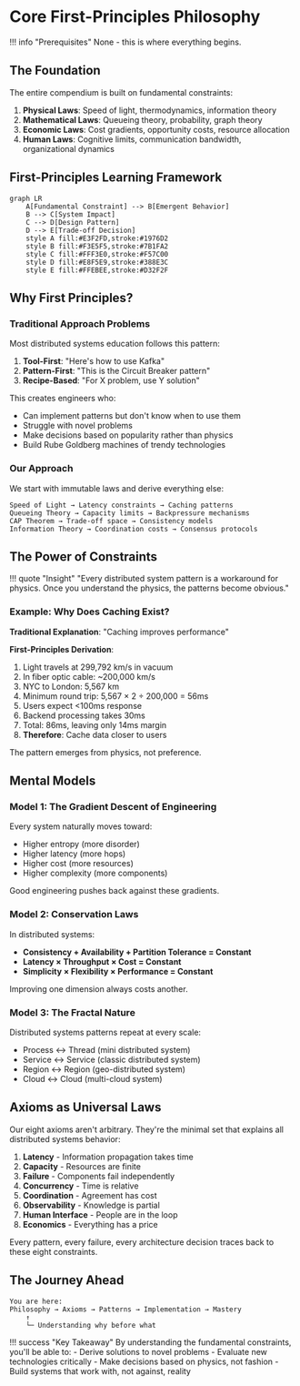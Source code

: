 # Core First-Principles Philosophy

!!! info "Prerequisites"
    None - this is where everything begins.

## The Foundation

<div class="axiom-box">

The entire compendium is built on fundamental constraints:

1. **Physical Laws**: Speed of light, thermodynamics, information theory
2. **Mathematical Laws**: Queueing theory, probability, graph theory
3. **Economic Laws**: Cost gradients, opportunity costs, resource allocation
4. **Human Laws**: Cognitive limits, communication bandwidth, organizational dynamics

</div>

## First-Principles Learning Framework

```mermaid
graph LR
    A[Fundamental Constraint] --> B[Emergent Behavior]
    B --> C[System Impact]
    C --> D[Design Pattern]
    D --> E[Trade-off Decision]
    style A fill:#E3F2FD,stroke:#1976D2
    style B fill:#F3E5F5,stroke:#7B1FA2
    style C fill:#FFF3E0,stroke:#F57C00
    style D fill:#E8F5E9,stroke:#388E3C
    style E fill:#FFEBEE,stroke:#D32F2F
```

## Why First Principles?

### Traditional Approach Problems

Most distributed systems education follows this pattern:

1. **Tool-First**: "Here's how to use Kafka"
2. **Pattern-First**: "This is the Circuit Breaker pattern"
3. **Recipe-Based**: "For X problem, use Y solution"

This creates engineers who:
- Can implement patterns but don't know when to use them
- Struggle with novel problems
- Make decisions based on popularity rather than physics
- Build Rube Goldberg machines of trendy technologies

### Our Approach

We start with immutable laws and derive everything else:

```
Speed of Light → Latency constraints → Caching patterns
Queueing Theory → Capacity limits → Backpressure mechanisms
CAP Theorem → Trade-off space → Consistency models
Information Theory → Coordination costs → Consensus protocols
```

## The Power of Constraints

!!! quote "Insight"
    "Every distributed system pattern is a workaround for physics. Once you understand the physics, the patterns become obvious."

### Example: Why Does Caching Exist?

**Traditional Explanation**: "Caching improves performance"

**First-Principles Derivation**:
1. Light travels at 299,792 km/s in vacuum
2. In fiber optic cable: ~200,000 km/s
3. NYC to London: 5,567 km
4. Minimum round trip: 5,567 × 2 ÷ 200,000 = 56ms
5. Users expect <100ms response
6. Backend processing takes 30ms
7. Total: 86ms, leaving only 14ms margin
8. **Therefore**: Cache data closer to users

The pattern emerges from physics, not preference.

## Mental Models

### Model 1: The Gradient Descent of Engineering

Every system naturally moves toward:
- Higher entropy (more disorder)
- Higher latency (more hops)
- Higher cost (more resources)
- Higher complexity (more components)

Good engineering pushes back against these gradients.

### Model 2: Conservation Laws

In distributed systems:
- **Consistency + Availability + Partition Tolerance = Constant**
- **Latency × Throughput × Cost = Constant**
- **Simplicity × Flexibility × Performance = Constant**

Improving one dimension always costs another.

### Model 3: The Fractal Nature

Distributed systems patterns repeat at every scale:
- Process ↔ Thread (mini distributed system)
- Service ↔ Service (classic distributed system)
- Region ↔ Region (geo-distributed system)
- Cloud ↔ Cloud (multi-cloud system)

## Axioms as Universal Laws

Our eight axioms aren't arbitrary. They're the minimal set that explains all distributed systems behavior:

1. **Latency** - Information propagation takes time
2. **Capacity** - Resources are finite
3. **Failure** - Components fail independently
4. **Concurrency** - Time is relative
5. **Coordination** - Agreement has cost
6. **Observability** - Knowledge is partial
7. **Human Interface** - People are in the loop
8. **Economics** - Everything has a price

Every pattern, every failure, every architecture decision traces back to these eight constraints.

## The Journey Ahead

<div class="mental-model-box">

```
You are here:
Philosophy → Axioms → Patterns → Implementation → Mastery
    ↑
    └─ Understanding why before what
```

</div>

!!! success "Key Takeaway"
    By understanding the fundamental constraints, you'll be able to:
    - Derive solutions to novel problems
    - Evaluate new technologies critically
    - Make decisions based on physics, not fashion
    - Build systems that work with, not against, reality